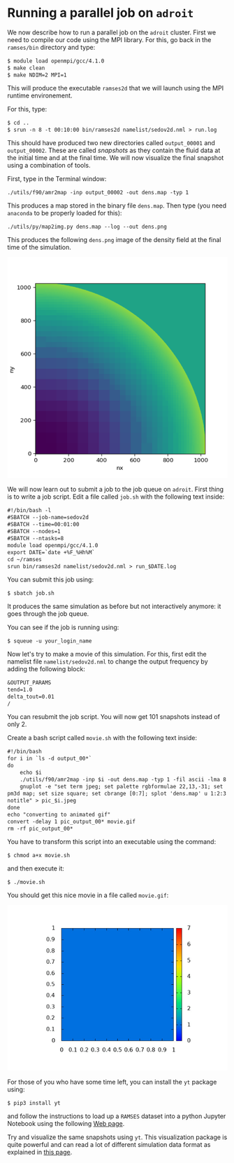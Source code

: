 # Running a parallel job on `adroit`

We now describe how to run a parallel job on the `adroit` cluster. First we need to compile our code using the MPI library. For this, go back in the `ramses/bin` directory and type:
```
$ module load openmpi/gcc/4.1.0
$ make clean
$ make NDIM=2 MPI=1
```
This will produce the executable `ramses2d` that we will launch using the MPI runtime environement.

For this, type:
```
$ cd ..
$ srun -n 8 -t 00:10:00 bin/ramses2d namelist/sedov2d.nml > run.log
```
This should have produced two new directories called `output_00001` and `output_00002`. These are called _snapshots_ as they contain the fluid data at the initial time and at the final time. We will now visualize the final snapshot using a combination of tools.

First, type in the Terminal window:
```
./utils/f90/amr2map -inp output_00002 -out dens.map -typ 1
```
This produces a map stored in the binary file `dens.map`. Then type (you need `anaconda` to be properly loaded for this):
```
./utils/py/map2img.py dens.map --log --out dens.png
```
This produces the following `dens.png` image of the density field at the final time of the simulation.

![density](dens.png)

We will now learn out to submit a job to the job queue on `adroit`. First thing is to write a job script. Edit a file called `job.sh` with the following text inside:
```
#!/bin/bash -l
#SBATCH --job-name=sedov2d
#SBATCH --time=00:01:00
#SBATCH --nodes=1
#SBATCH --ntasks=8
module load openmpi/gcc/4.1.0
export DATE=`date +%F_%Hh%M`
cd ~/ramses
srun bin/ramses2d namelist/sedov2d.nml > run_$DATE.log
```
You can submit this job using:
```
$ sbatch job.sh
```
It produces the same simulation as before but not interactively anymore: it goes through the job queue.

You can see
if the job is running using:
```
$ squeue -u your_login_name
```
Now let's try to make a movie of this simulation. For this, first edit the namelist file `namelist/sedov2d.nml` to change the output frequency by adding the following block:
```
&OUTPUT_PARAMS
tend=1.0
delta_tout=0.01
/
```
You can resubmit the job script. You will now get 101 snapshots instead of only 2.

Create a bash script called `movie.sh` with the following text inside:
```
#!/bin/bash
for i in `ls -d output_00*`
do
    echo $i
    ./utils/f90/amr2map -inp $i -out dens.map -typ 1 -fil ascii -lma 8
    gnuplot -e "set term jpeg; set palette rgbformulae 22,13,-31; set pm3d map; set size square; set cbrange [0:7]; splot 'dens.map' u 1:2:3 notitle" > pic_$i.jpeg
done
echo "converting to animated gif"
convert -delay 1 pic_output_00* movie.gif
rm -rf pic_output_00*
```
You have to transform this script into an executable using the command:
```
$ chmod a+x movie.sh
```
and then execute it:
```
$ ./movie.sh
```
You should get this nice movie in a file called `movie.gif`:

![movie dens](movie.gif)

For those of you who have some time left, you can install the `yt` package using:
```
$ pip3 install yt
```
and follow the instructions to load up a `RAMSES` dataset into a python Jupyter Notebook using the following [Web page](https://yt-project.org). 

Try and visualize the same snapshots using `yt`. This visualization package is quite powerful and can read a lot of different simulation data format as explained in [this page](https://yt-project.org/doc/examining/loading_data.html?highlight=ramses).
